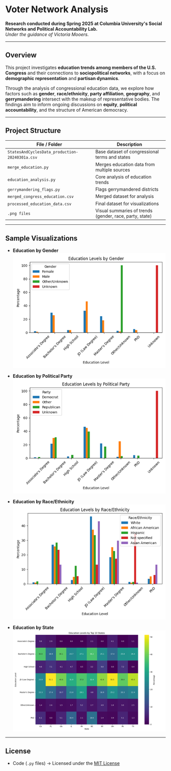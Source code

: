 # Voter Network Analysis

**Research conducted during Spring 2025 at Columbia University's Social Networks and Political Accountability Lab.**  
*Under the guidance of Victoria Mooers.*

---

## Overview

This project investigates **education trends among members of the U.S. Congress** and their connections to **sociopolitical networks**, with a focus on **demographic representation** and **partisan dynamics**.

Through the analysis of congressional education data, we explore how factors such as **gender**, **race/ethnicity**, **party affiliation**, **geography**, and **gerrymandering** intersect with the makeup of representative bodies. The findings aim to inform ongoing discussions on **equity**, **political accountability**, and the structure of American democracy.

---

## Project Structure

| File / Folder | Description |
|---------------|-------------|
| `StatesAndCyclesData_production-20240301a.csv` | Base dataset of congressional terms and states |
| `merge_education.py` | Merges education data from multiple sources |
| `education_analysis.py` | Core analysis of education trends |
| `gerrymandering_flags.py` | Flags gerrymandered districts |
| `merged_congress_education.csv` | Merged dataset for analysis |
| `processed_education_data.csv` | Final dataset for visualizations |
| `.png files` | Visual summaries of trends (gender, race, party, state) |

---

## Sample Visualizations

- **Education by Gender**  
  ![Education by Gender](education_by_gender.png)

- **Education by Political Party**  
  ![Education by Party](education_by_party.png)

- **Education by Race/Ethnicity**  
  ![Education by Race](education_by_race.png)

- **Education by State**  
  ![Education by State](education_by_state.png)

---

## License

- Code (`.py` files) → Licensed under the [MIT License](LICENSE)


